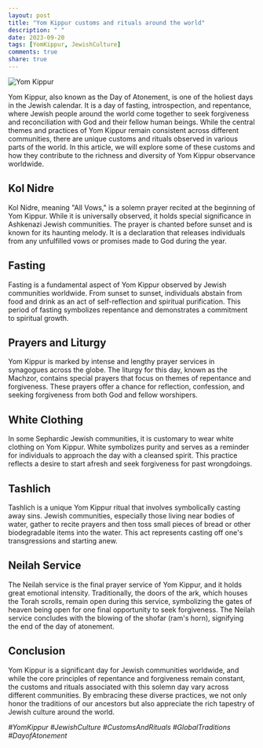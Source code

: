 ```yaml
---
layout: post
title: "Yom Kippur customs and rituals around the world"
description: " "
date: 2023-09-20
tags: [YomKippur, JewishCulture]
comments: true
share: true
---
```


![Yom Kippur](https://source.unsplash.com/1600x900/?Yom,Kippur)

Yom Kippur, also known as the Day of Atonement, is one of the holiest days in the Jewish calendar. It is a day of fasting, introspection, and repentance, where Jewish people around the world come together to seek forgiveness and reconciliation with God and their fellow human beings. While the central themes and practices of Yom Kippur remain consistent across different communities, there are unique customs and rituals observed in various parts of the world. In this article, we will explore some of these customs and how they contribute to the richness and diversity of Yom Kippur observance worldwide.

## Kol Nidre

Kol Nidre, meaning "All Vows," is a solemn prayer recited at the beginning of Yom Kippur. While it is universally observed, it holds special significance in Ashkenazi Jewish communities. The prayer is chanted before sunset and is known for its haunting melody. It is a declaration that releases individuals from any unfulfilled vows or promises made to God during the year.

## Fasting

Fasting is a fundamental aspect of Yom Kippur observed by Jewish communities worldwide. From sunset to sunset, individuals abstain from food and drink as an act of self-reflection and spiritual purification. This period of fasting symbolizes repentance and demonstrates a commitment to spiritual growth.

## Prayers and Liturgy

Yom Kippur is marked by intense and lengthy prayer services in synagogues across the globe. The liturgy for this day, known as the Machzor, contains special prayers that focus on themes of repentance and forgiveness. These prayers offer a chance for reflection, confession, and seeking forgiveness from both God and fellow worshipers.

## White Clothing

In some Sephardic Jewish communities, it is customary to wear white clothing on Yom Kippur. White symbolizes purity and serves as a reminder for individuals to approach the day with a cleansed spirit. This practice reflects a desire to start afresh and seek forgiveness for past wrongdoings.

## Tashlich

Tashlich is a unique Yom Kippur ritual that involves symbolically casting away sins. Jewish communities, especially those living near bodies of water, gather to recite prayers and then toss small pieces of bread or other biodegradable items into the water. This act represents casting off one's transgressions and starting anew.

## Neilah Service

The Neilah service is the final prayer service of Yom Kippur, and it holds great emotional intensity. Traditionally, the doors of the ark, which houses the Torah scrolls, remain open during this service, symbolizing the gates of heaven being open for one final opportunity to seek forgiveness. The Neilah service concludes with the blowing of the shofar (ram's horn), signifying the end of the day of atonement.

## Conclusion

Yom Kippur is a significant day for Jewish communities worldwide, and while the core principles of repentance and forgiveness remain constant, the customs and rituals associated with this solemn day vary across different communities. By embracing these diverse practices, we not only honor the traditions of our ancestors but also appreciate the rich tapestry of Jewish culture around the world.

*#YomKippur #JewishCulture #CustomsAndRituals #GlobalTraditions #DayofAtonement*